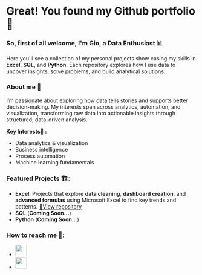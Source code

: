 # Great! You found my Github portfolio 🥳
### So, first of all welcome, I'm Gio, a **Data Enthusiast** 📊
Here you'll see a collection of my personal projects show casing my skills in **Excel**, **SQL**, and **Python**. Each repository explores how I use data to uncover insights, solve problems, and build analytical solutions.
### About me 🧠
I’m passionate about exploring how data tells stories and supports better decision-making. My interests span across analytics, automation, and visualization, transforming raw data into actionable insights through structured, data-driven analysis.

**Key Interests🤔 :**
- Data analytics & visualization  
- Business intelligence  
- Process automation  
- Machine learning fundamentals
  
### Featured Projects 🏗️:
  - **Excel**:
 Projects that explore **data cleaning**, **dashboard creation**, and **advanced formulas** using Microsoft Excel to find key trends and patterns.
 [🔗View repository](https://github.com/giomusyaffa/Excel/blob/ae9b9d71b12ed0bf88e3c0514c45c1b536545794/READMEMain.md)
 - **SQL** (**Coming Soon...**)
 - **Python** (**Coming Soon...**)

### How to reach me 📱:
- [<img src="https://cdn-icons-png.flaticon.com/512/174/174857.png" width="30">](https://www.linkedin.com/in/dhiamukarob/)
- [<img src="https://upload.wikimedia.org/wikipedia/commons/thumb/7/7e/Gmail_icon_%282020%29.svg/512px-Gmail_icon_%282020%29.svg.png" width="30">](mailto:religio.musyaffa@gmail.com)

